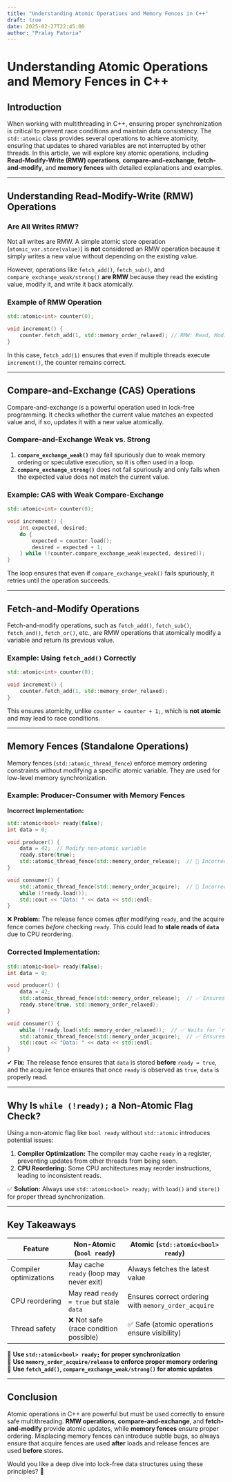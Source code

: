 ```yaml
---
title: "Understanding Atomic Operations and Memory Fences in C++"
draft: true
date: 2025-02-27T22:45:00
author: "Pralay Patoria"
---
```

# Understanding Atomic Operations and Memory Fences in C++

## **Introduction**
When working with multithreading in C++, ensuring proper synchronization is critical to prevent race conditions and maintain data consistency. The `std::atomic` class provides several operations to achieve atomicity, ensuring that updates to shared variables are not interrupted by other threads. In this article, we will explore key atomic operations, including **Read-Modify-Write (RMW) operations**, **compare-and-exchange**, **fetch-and-modify**, and **memory fences** with detailed explanations and examples.

---

## **Understanding Read-Modify-Write (RMW) Operations**

### **Are All Writes RMW?**
Not all writes are RMW. A simple atomic store operation (`atomic_var.store(value)`) is **not** considered an RMW operation because it simply writes a new value without depending on the existing value.

However, operations like `fetch_add()`, `fetch_sub()`, and `compare_exchange_weak/strong()` **are RMW** because they read the existing value, modify it, and write it back atomically.

### **Example of RMW Operation**
```cpp
std::atomic<int> counter(0);

void increment() {
    counter.fetch_add(1, std::memory_order_relaxed); // RMW: Read, Modify, Write
}
```
In this case, `fetch_add(1)` ensures that even if multiple threads execute `increment()`, the counter remains correct.

---

## **Compare-and-Exchange (CAS) Operations**
Compare-and-exchange is a powerful operation used in lock-free programming. It checks whether the current value matches an expected value and, if so, updates it with a new value atomically.

### **Compare-and-Exchange Weak vs. Strong**
1. **`compare_exchange_weak()`** may fail spuriously due to weak memory ordering or speculative execution, so it is often used in a loop.
2. **`compare_exchange_strong()`** does not fail spuriously and only fails when the expected value does not match the current value.

### **Example: CAS with Weak Compare-Exchange**
```cpp
std::atomic<int> counter(0);

void increment() {
    int expected, desired;
    do {
        expected = counter.load();
        desired = expected + 1;
    } while (!counter.compare_exchange_weak(expected, desired));
}
```
The loop ensures that even if `compare_exchange_weak()` fails spuriously, it retries until the operation succeeds.

---

## **Fetch-and-Modify Operations**
Fetch-and-modify operations, such as `fetch_add()`, `fetch_sub()`, `fetch_and()`, `fetch_or()`, etc., are RMW operations that atomically modify a variable and return its previous value.

### **Example: Using `fetch_add()` Correctly**
```cpp
std::atomic<int> counter(0);

void increment() {
    counter.fetch_add(1, std::memory_order_relaxed);
}
```
This ensures atomicity, unlike `counter = counter + 1;`, which is **not atomic** and may lead to race conditions.

---

## **Memory Fences (Standalone Operations)**
Memory fences (`std::atomic_thread_fence`) enforce memory ordering constraints without modifying a specific atomic variable. They are used for low-level memory synchronization.

### **Example: Producer-Consumer with Memory Fences**
**Incorrect Implementation:**
```cpp
std::atomic<bool> ready(false);
int data = 0;

void producer() {
    data = 42;  // Modify non-atomic variable
    ready.store(true);  
    std::atomic_thread_fence(std::memory_order_release);  // 🚨 Incorrect position!
}

void consumer() {
    std::atomic_thread_fence(std::memory_order_acquire);  // 🚨 Incorrect position!
    while (!ready.load());
    std::cout << "Data: " << data << std::endl;
}
```
❌ **Problem:** The release fence comes *after* modifying `ready`, and the acquire fence comes *before* checking `ready`. This could lead to **stale reads of `data`** due to CPU reordering.

### **Corrected Implementation:**
```cpp
std::atomic<bool> ready(false);
int data = 0;

void producer() {
    data = 42;  
    std::atomic_thread_fence(std::memory_order_release);  // ✅ Ensures `data` is visible before `ready`
    ready.store(true, std::memory_order_relaxed);
}

void consumer() {
    while (!ready.load(std::memory_order_relaxed));  // ✅ Waits for `ready = true`
    std::atomic_thread_fence(std::memory_order_acquire);  // ✅ Ensures `data = 42` is visible
    std::cout << "Data: " << data << std::endl;
}
```
✔ **Fix:** The release fence ensures that `data` is stored **before** `ready = true`, and the acquire fence ensures that once `ready` is observed as `true`, `data` is properly read.

---

## **Why Is `while (!ready);` a Non-Atomic Flag Check?**
Using a non-atomic flag like `bool ready` without `std::atomic` introduces potential issues:

1. **Compiler Optimization:** The compiler may cache `ready` in a register, preventing updates from other threads from being seen.
2. **CPU Reordering:** Some CPU architectures may reorder instructions, leading to inconsistent reads.

✅ **Solution:** Always use `std::atomic<bool> ready;` with `load()` and `store()` for proper thread synchronization.

---

## **Key Takeaways**
| Feature | Non-Atomic (`bool ready`) | Atomic (`std::atomic<bool> ready`) |
|---------|----------------|-------------------|
| Compiler optimizations | May cache `ready` (loop may never exit) | Always fetches the latest value |
| CPU reordering | May read `ready = true` but stale `data` | Ensures correct ordering with `memory_order_acquire` |
| Thread safety | ❌ Not safe (race condition possible) | ✅ Safe (atomic operations ensure visibility) |

🔹 **Use `std::atomic<bool> ready;` for proper synchronization**  
🔹 **Use `memory_order_acquire/release` to enforce proper memory ordering**  
🔹 **Use `fetch_add()`, `compare_exchange_weak/strong()` for atomic updates**

---

## **Conclusion**
Atomic operations in C++ are powerful but must be used correctly to ensure safe multithreading. **RMW operations**, **compare-and-exchange**, and **fetch-and-modify** provide atomic updates, while **memory fences** ensure proper ordering. Misplacing memory fences can introduce subtle bugs, so always ensure that acquire fences are used **after** loads and release fences are used **before** stores.

Would you like a deep dive into lock-free data structures using these principles? 🚀

